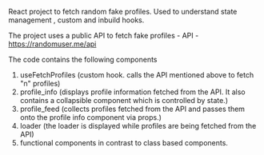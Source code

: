 React project to fetch random fake profiles.
Used to understand state management , custom and inbuild hooks.

The project uses a public API to fetch fake profiles - 
API - https://randomuser.me/api

The code contains the following components
1. useFetchProfiles (custom hook. calls the API mentioned above to fetch "n" profiles)
2. profile_info (displays profile information fetched from the API. It also contains a collapsible component which is controlled by state.)
3. profile_feed (collects profiles fetched from the API and passes them onto the profile info component via props.)
4. loader (the loader is displayed while profiles are being fetched from the API)
5. functional components in contrast to class based components.
